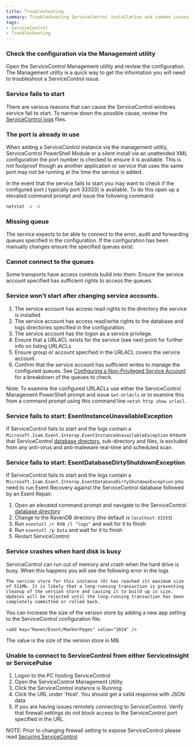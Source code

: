 ```yaml
---
title: Troubleshooting
summary: Troubleshooting ServiceControl installation and common issues
tags:
- ServiceControl
- Troubleshooting
---
```


### Check the configuration via the Management utility

Open the ServiceControl Management utility and review the configuration. The Management utility is a quick way to get the information you will need to troubleshoot a ServiceControl issue.  

### Service fails to start

There are various reasons that can cause the ServiceControl windows service fail to start. To narrow down the possible cause, review the [ServiceControl logs](logging.md) files.


### The port is already in use
When adding a ServiceControl instance via the management utility, ServiceControl PowerShell Module or a silent install via an unattended XML configuration the port number is checked to ensure it is available.  This is not foolproof though as another application or service that uses the same port may not be running at the time the service is added.

In the event that the service fails to start you may want to check if the configured port ( typically port 33333) is available.
To do this open up a elevated command prompt and issue the following command:

```bat
netstat -a -b
```

### Missing queue

The service expects to be able to connect to the error, audit and forwarding queues specified in the configuration. If the configuration has been manually changes ensure the specified queues exist.

### Cannot connect to the queues

Some transports have access controls build into them. Ensure the service account specified has sufficient rights to access the queues.


### Service won't start after changing service accounts.

1. The service account has access read rights to the directory the service is installed
1. The service account has access read/write rights to the database and logs directories specified in the configuration.
1. The service account has the logon as a service privilege.
1. Ensure that a URLACL exists for the service (see next point for further info on listing URLACLs
1. Ensure group or account specified in the URLACL covers the service account.
1. Confirm that the service account has sufficient writes to manage the configured queues. See [Configuring a Non-Privileged Service Account](configure-non-privileged-service-account.md) for a breakdown of the queues to check.


Note: To examine the configured URLACLs use either the ServiceControl Management PowerShell prompt and issue `Get-UrlAcls` or to examine this from a command prompt using this command line `netsh http show urlacl`.


### Service fails to start: EsentInstanceUnavailableException

If ServiceControl fails to start and the logs contain a `Microsoft.Isam.Esent.Interop.EsentInstanceUnavailableException` ensure that ServiceControl [database directory](configure-ravendb-location.md), sub-directory and files, is excluded from any anti-virus and anti-maleware real-time and scheduled scan.


### Service fails to start: EsentDatabaseDirtyShutdownException

If ServiceControl fails to start and the logs contain a `Microsoft.Isam.Esent.Interop.EsentDatabaseDirtyShutdownException` you need to run Esent Recovery against the ServiceControl database followed by an Esent Repair.

1. Open an elevated command prompt and navigate to the ServiceControl [database directory](configure-ravendb-location.md)
2. Change to the RavenDB directory (the default is `localhost-33333`)
3. Run `esentutl /r RVN /l "logs"` and wait for it to finish
4. Run `esentutl /p Data` and wait for it to finish
5. Restart ServiceControl


### Service crashes when hard disk is busy

ServiceControl can run out of memory and crash when the hard drive is busy. When this happens you will see the following error in the logs
```
The version store for this instance (0) has reached its maximum size of 511Mb. It is likely that a long-running transaction is preventing cleanup of the version store and causing it to build up in size. Updates will be rejected until the long-running transaction has been completely committed or rolled back.
```
You can increase the size of the version store by adding a new app setting to the ServiceControl configuration file:

`<add key="Raven/Esent/MaxVerPages" value="1024" />`

The value is the size of the version store in MB.


### Unable to connect to ServiceControl from either ServiceInsight or ServicePulse

1. Logon to the PC hosting ServiceControl
1. Open the ServiceControl Management Utility 
1. Click the ServiceControl instance is Running  
1. Click the URL under 'Host'.  You should get a valid response with JSON data
1. If you are having issues remotely connecting to ServiceControl.   Verify that firewall settings do not block access to the ServiceControl port specified in the URL.

NOTE: Prior to changing firewall setting to expose ServiceControl please read [Securing ServiceControl](securing-servicecontrol.md) 

